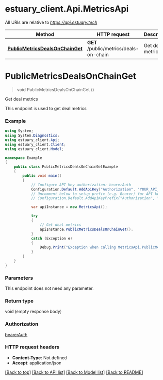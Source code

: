 # estuary_client.Api.MetricsApi

All URIs are relative to *https://api.estuary.tech*

Method | HTTP request | Description
------------- | ------------- | -------------
[**PublicMetricsDealsOnChainGet**](MetricsApi.md#publicmetricsdealsonchainget) | **GET** /public/metrics/deals-on-chain | Get deal metrics


<a name="publicmetricsdealsonchainget"></a>
# **PublicMetricsDealsOnChainGet**
> void PublicMetricsDealsOnChainGet ()

Get deal metrics

This endpoint is used to get deal metrics

### Example
```csharp
using System;
using System.Diagnostics;
using estuary_client.Api;
using estuary_client.Client;
using estuary_client.Model;

namespace Example
{
    public class PublicMetricsDealsOnChainGetExample
    {
        public void main()
        {
            // Configure API key authorization: bearerAuth
            Configuration.Default.AddApiKey("Authorization", "YOUR_API_KEY");
            // Uncomment below to setup prefix (e.g. Bearer) for API key, if needed
            // Configuration.Default.AddApiKeyPrefix("Authorization", "Bearer");

            var apiInstance = new MetricsApi();

            try
            {
                // Get deal metrics
                apiInstance.PublicMetricsDealsOnChainGet();
            }
            catch (Exception e)
            {
                Debug.Print("Exception when calling MetricsApi.PublicMetricsDealsOnChainGet: " + e.Message );
            }
        }
    }
}
```

### Parameters
This endpoint does not need any parameter.

### Return type

void (empty response body)

### Authorization

[bearerAuth](../README.md#bearerAuth)

### HTTP request headers

 - **Content-Type**: Not defined
 - **Accept**: application/json

[[Back to top]](#) [[Back to API list]](../README.md#documentation-for-api-endpoints) [[Back to Model list]](../README.md#documentation-for-models) [[Back to README]](../README.md)


